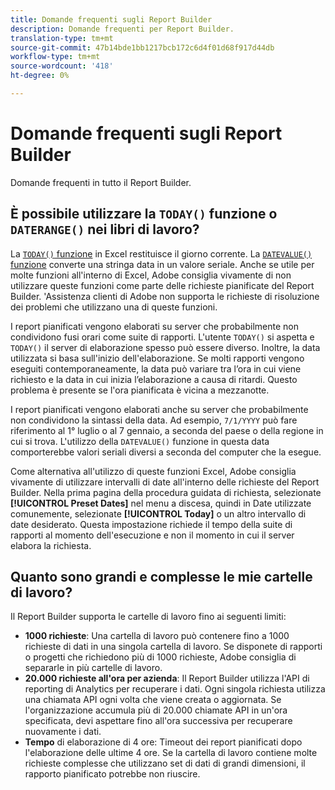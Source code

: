 ```yaml
---
title: Domande frequenti sugli Report Builder
description: Domande frequenti per Report Builder.
translation-type: tm+mt
source-git-commit: 47b14bde1bb1217bcb172c6d4f01d68f917d44db
workflow-type: tm+mt
source-wordcount: '418'
ht-degree: 0%

---
```



# Domande frequenti sugli Report Builder

Domande frequenti in tutto il Report Builder.

## È possibile utilizzare la `TODAY()` funzione o `DATERANGE()` nei libri di lavoro?

La [`TODAY()` funzione](https://support.microsoft.com/en-us/office/today-function-5eb3078d-a82c-4736-8930-2f51a028fdd9) in Excel restituisce il giorno corrente. La [`DATEVALUE()` funzione](https://support.microsoft.com/en-us/office/datevalue-function-df8b07d4-7761-4a93-bc33-b7471bbff252) converte una stringa data in un valore seriale. Anche se utile per molte funzioni all&#39;interno di Excel,  Adobe consiglia vivamente di non utilizzare queste funzioni come parte delle richieste pianificate del Report Builder. &#39;Assistenza clienti di Adobe non supporta le richieste di risoluzione dei problemi che utilizzano una di queste funzioni.

I report pianificati vengono elaborati su server che probabilmente non condividono fusi orari come suite di rapporti. L&#39;utente `TODAY()` si aspetta e `TODAY()` il server di elaborazione spesso può essere diverso. Inoltre, la data utilizzata si basa sull&#39;inizio dell&#39;elaborazione. Se molti rapporti vengono eseguiti contemporaneamente, la data può variare tra l’ora in cui viene richiesto e la data in cui inizia l’elaborazione a causa di ritardi. Questo problema è presente se l&#39;ora pianificata è vicina a mezzanotte.

I report pianificati vengono elaborati anche su server che probabilmente non condividono la sintassi della data. Ad esempio, `7/1/YYYY` può fare riferimento al 1° luglio o al 7 gennaio, a seconda del paese o della regione in cui si trova. L&#39;utilizzo della `DATEVALUE()` funzione in questa data comporterebbe valori seriali diversi a seconda del computer che la esegue.

Come alternativa all&#39;utilizzo di queste funzioni Excel,  Adobe consiglia vivamente di utilizzare intervalli di date all&#39;interno delle richieste del Report Builder. Nella prima pagina della procedura guidata di richiesta, selezionate **[!UICONTROL Preset Dates]** nel menu a discesa, quindi in Date utilizzate comunemente, selezionate **[!UICONTROL Today]** o un altro intervallo di date desiderato. Questa impostazione richiede il tempo della suite di rapporti al momento dell&#39;esecuzione e non il momento in cui il server elabora la richiesta.

## Quanto sono grandi e complesse le mie cartelle di lavoro?

Il Report Builder supporta le cartelle di lavoro fino ai seguenti limiti:

* **1000 richieste**: Una cartella di lavoro può contenere fino a 1000 richieste di dati in una singola cartella di lavoro. Se disponete di rapporti o progetti che richiedono più di 1000 richieste,  Adobe consiglia di separarle in più cartelle di lavoro.
* **20.000 richieste all&#39;ora per azienda**: Il Report Builder utilizza l&#39;API di reporting di Analytics per recuperare i dati. Ogni singola richiesta utilizza una chiamata API ogni volta che viene creata o aggiornata. Se l&#39;organizzazione accumula più di 20.000 chiamate API in un&#39;ora specificata, devi aspettare fino all&#39;ora successiva per recuperare nuovamente i dati.
* **Tempo** di elaborazione di 4 ore: Timeout dei report pianificati dopo l&#39;elaborazione delle ultime 4 ore. Se la cartella di lavoro contiene molte richieste complesse che utilizzano set di dati di grandi dimensioni, il rapporto pianificato potrebbe non riuscire.
